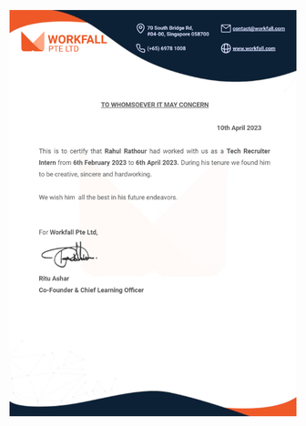 ![internship certificate](https://github.com/datamind321/Remote-Internships/blob/main/download.png)
